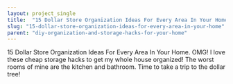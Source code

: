 ```yaml
---
layout: project_single
title:  "15 Dollar Store Organization Ideas For Every Area In Your Home"
slug: "15-dollar-store-organization-ideas-for-every-area-in-your-home"
parent: "diy-organization-and-storage-hacks-for-your-home"
---
```

15 Dollar Store Organization Ideas For Every Area In Your Home. OMG! I love these cheap storage hacks to get my whole house organized! The worst rooms of mine are the kitchen and bathroom. Time to take a trip to the dollar tree!